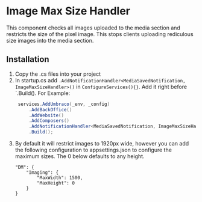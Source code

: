 # Image Max Size Handler

This component checks all images uploaded to the media section and restricts the size of the pixel image. This stops clients uploading rediculous size images into the media section. 

## Installation
1. Copy the .cs files into your project
2. In startup.cs add `.AddNotificationHandler<MediaSavedNotification, ImageMaxSizeHandler>()` in `ConfigureServices(){}`. Add it right before `.Build(). For Example:
   ```C#
    services.AddUmbraco(_env, _config)
        .AddBackOffice()
        .AddWebsite()
        .AddComposers()
        .AddNotificationHandler<MediaSavedNotification, ImageMaxSizeHandler>()
        .Build();
   ```     
3. By default it will restrict images to 1920px wide, however you can add the following configuration to appsettings.json to configure the maximum sizes. The 0 below defaults to any height.
    ```
    "DM": {
        "Imaging": {
            "MaxWidth": 1500,
            "MaxHeight": 0
        }
    }
    ```